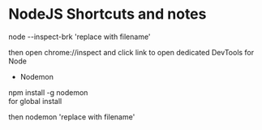 # NodeJS Shortcuts and notes
 
 node --inspect-brk 'replace with filename' </br>
 
 then open chrome://inspect and click link to open dedicated DevTools for Node </br>

  * Nodemon

 npm install -g nodemon </br>
 for global install </br>

 then nodemon 'replace with filename' </br>







